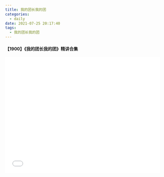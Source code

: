 ```yaml
---
title: 我的团长我的团
categories:
  - daily
date: 2021-07-25 20:17:40
tags:
  - 我的团长我的团
---
```



#### 【1900】《我的团长我的团》精讲合集

<div style="position: relative; width: 100%; height: 0; padding-bottom: 75%;">
  <iframe src="//player.bilibili.com/player.html?aid=885141636&bvid=BV1EK4y1E7YT&cid=254504043&page=1" scrolling="no" border="0" frameborder="no" framespacing="0" allowfullscreen="true" style="position: absolute; width: 100%; height: 100%; left: 0; top: 0;" > </iframe>
    <!-- style="position: absolute; width: 100%; height: 100%; left: 0; top: 0;" -->
</div>
